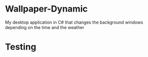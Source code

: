 # Wallpaper-Dynamic
My desktop application in C# that changes the background windows depending on the time and the weather

# Testing

